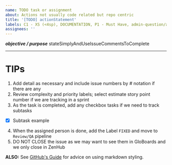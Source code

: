 ```yaml
---
name: TODO task or assignment
about: Actions not usually code related but repo centric
title: '[TODO] actionStatement'
labels: C1 - XS (<4sp), DOCUMENTATION, P1 - Must Have, admin-question/assignment
assignees: ''
---
```


**_objective / purpose_**
stateSimplyAndUseIssueCommentsToComplete

---

# TIPs

1. Add detail as necessary and include issue numbers by # notation if there are any
2. Review complexity and priority labels; select estimate story point number if we are tracking in a sprint
3. As the task is completed, add any checkbox tasks if we need to track subtasks

- [x] Subtask example

4. When the assigned person is done, add the Label `FIXED` and move to `Review/QA` pipeline
5. DO NOT CLOSE the issue as we may want to see them in GloBoards and we only close in ZenHub

**ALSO:** See [GitHub's Guide](https://guides.github.com/features/mastering-markdown/) for advice on using markdown styling.
